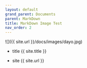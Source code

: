```yaml
---
layout: default
grand_parent: Documents
parent: MarkDown
title: MarkDown Image Test
nav_order: 2
---
```



![]({{ site.url }}/docs/images/dayo.jpg)

- title
{{ site.title }}

- site
{{ site.url }}